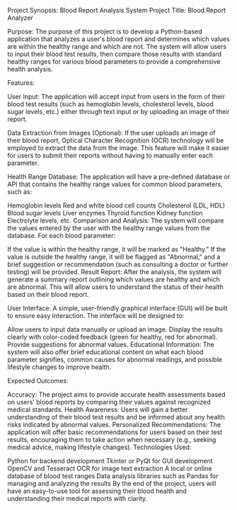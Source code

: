 Project Synopsis: Blood Report Analysis System
Project Title: Blood Report Analyzer

Purpose:
The purpose of this project is to develop a Python-based application that analyzes a user's blood report and determines which values are within the healthy range and which are not. The system will allow users to input their blood test results, then compare those results with standard healthy ranges for various blood parameters to provide a comprehensive health analysis.

Features:

User Input:
The application will accept input from users in the form of their blood test results (such as hemoglobin levels, cholesterol levels, blood sugar levels, etc.) either through text input or by uploading an image of their report.

Data Extraction from Images (Optional):
If the user uploads an image of their blood report, Optical Character Recognition (OCR) technology will be employed to extract the data from the image. This feature will make it easier for users to submit their reports without having to manually enter each parameter.

Health Range Database:
The application will have a pre-defined database or API that contains the healthy range values for common blood parameters, such as:

Hemoglobin levels
Red and white blood cell counts
Cholesterol (LDL, HDL)
Blood sugar levels
Liver enzymes
Thyroid function
Kidney function
Electrolyte levels, etc.
Comparison and Analysis:
The system will compare the values entered by the user with the healthy range values from the database. For each blood parameter:

If the value is within the healthy range, it will be marked as "Healthy."
If the value is outside the healthy range, it will be flagged as "Abnormal," and a brief suggestion or recommendation (such as consulting a doctor or further testing) will be provided.
Result Report:
After the analysis, the system will generate a summary report outlining which values are healthy and which are abnormal. This will allow users to understand the status of their health based on their blood report.

User Interface:
A simple, user-friendly graphical interface (GUI) will be built to ensure easy interaction. The interface will be designed to:

Allow users to input data manually or upload an image.
Display the results clearly with color-coded feedback (green for healthy, red for abnormal).
Provide suggestions for abnormal values.
Educational Information:
The system will also offer brief educational content on what each blood parameter signifies, common causes for abnormal readings, and possible lifestyle changes to improve health.

Expected Outcomes:

Accuracy: The project aims to provide accurate health assessments based on users' blood reports by comparing their values against recognized medical standards.
Health Awareness: Users will gain a better understanding of their blood test results and be informed about any health risks indicated by abnormal values.
Personalized Recommendations: The application will offer basic recommendations for users based on their test results, encouraging them to take action when necessary (e.g., seeking medical advice, making lifestyle changes).
Technologies Used:

Python for backend development
Tkinter or PyQt for GUI development
OpenCV and Tesseract OCR for image text extraction
A local or online database of blood test ranges
Data analysis libraries such as Pandas for managing and analyzing the results
By the end of the project, users will have an easy-to-use tool for assessing their blood health and understanding their medical reports with clarity.
